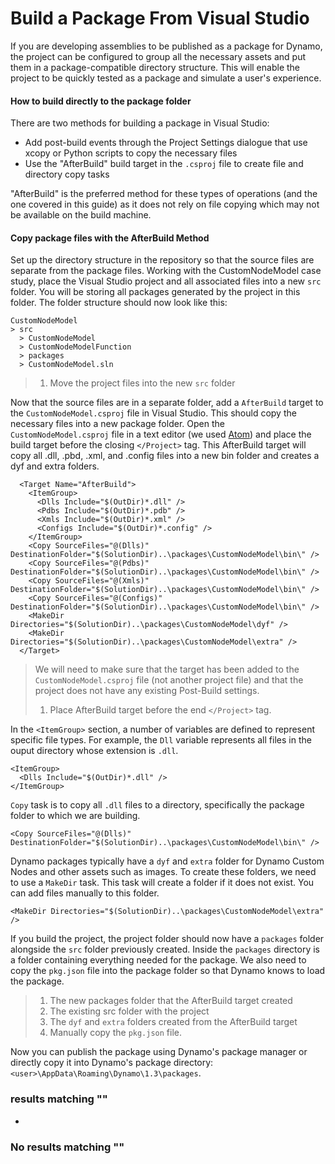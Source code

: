 # Build a Package From Visual Studio

If you are developing assemblies to be published as a package for Dynamo, the project can be configured to group all the necessary assets and put them in a package-compatible directory structure. This will enable the project to be quickly tested as a package and simulate a user's experience.

#### How to build directly to the package folder <a href="#how-to-build-directly-to-the-package-folder" id="how-to-build-directly-to-the-package-folder"></a>

There are two methods for building a package in Visual Studio:

* Add post-build events through the Project Settings dialogue that use xcopy or Python scripts to copy the necessary files
* Use the "AfterBuild" build target in the `.csproj` file to create file and directory copy tasks

"AfterBuild" is the preferred method for these types of operations (and the one covered in this guide) as it does not rely on file copying which may not be available on the build machine.

#### Copy package files with the AfterBuild Method <a href="#copy-package-files-with-the-afterbuild-method" id="copy-package-files-with-the-afterbuild-method"></a>

Set up the directory structure in the repository so that the source files are separate from the package files. Working with the CustomNodeModel case study, place the Visual Studio project and all associated files into a new `src` folder. You will be storing all packages generated by the project in this folder. The folder structure should now look like this:

```
CustomNodeModel
> src
  > CustomNodeModel
  > CustomNodeModelFunction
  > packages
  > CustomNodeModel.sln
```

> 1. Move the project files into the new `src` folder

Now that the source files are in a separate folder, add a `AfterBuild` target to the `CustomNodeModel.csproj` file in Visual Studio. This should copy the necessary files into a new package folder. Open the `CustomNodeModel.csproj` file in a text editor (we used [Atom](https://atom.io)) and place the build target before the closing `</Project>` tag. This AfterBuild target will copy all .dll, .pbd, .xml, and .config files into a new bin folder and creates a dyf and extra folders.

```
  <Target Name="AfterBuild">
    <ItemGroup>
      <Dlls Include="$(OutDir)*.dll" />
      <Pdbs Include="$(OutDir)*.pdb" />
      <Xmls Include="$(OutDir)*.xml" />
      <Configs Include="$(OutDir)*.config" />
    </ItemGroup>
    <Copy SourceFiles="@(Dlls)" DestinationFolder="$(SolutionDir)..\packages\CustomNodeModel\bin\" />
    <Copy SourceFiles="@(Pdbs)" DestinationFolder="$(SolutionDir)..\packages\CustomNodeModel\bin\" />
    <Copy SourceFiles="@(Xmls)" DestinationFolder="$(SolutionDir)..\packages\CustomNodeModel\bin\" />
    <Copy SourceFiles="@(Configs)" DestinationFolder="$(SolutionDir)..\packages\CustomNodeModel\bin\" />
    <MakeDir Directories="$(SolutionDir)..\packages\CustomNodeModel\dyf" />
    <MakeDir Directories="$(SolutionDir)..\packages\CustomNodeModel\extra" />
  </Target>
```

> We will need to make sure that the target has been added to the `CustomNodeModel.csproj` file (not another project file) and that the project does not have any existing Post-Build settings.
>
> 1. Place AfterBuild target before the end `</Project>` tag.

In the `<ItemGroup>` section, a number of variables are defined to represent specific file types. For example, the `Dll` variable represents all files in the ouput directory whose extension is `.dll`.

```
<ItemGroup>
  <Dlls Include="$(OutDir)*.dll" />
</ItemGroup>
```

`Copy` task is to copy all `.dll` files to a directory, specifically the package folder to which we are building.

```
<Copy SourceFiles="@(Dlls)" DestinationFolder="$(SolutionDir)..\packages\CustomNodeModel\bin\" />
```

Dynamo packages typically have a `dyf` and `extra` folder for Dynamo Custom Nodes and other assets such as images. To create these folders, we need to use a `MakeDir` task. This task will create a folder if it does not exist. You can add files manually to this folder.

```
<MakeDir Directories="$(SolutionDir)..\packages\CustomNodeModel\extra" />
```

If you build the project, the project folder should now have a `packages` folder alongside the `src` folder previously created. Inside the `packages` directory is a folder containing everything needed for the package. We also need to copy the `pkg.json` file into the package folder so that Dynamo knows to load the package.

> 1. The new packages folder that the AfterBuild target created
> 2. The existing src folder with the project
> 3. The `dyf` and `extra` folders created from the AfterBuild target
> 4. Manually copy the `pkg.json` file.

Now you can publish the package using Dynamo's package manager or directly copy it into Dynamo's package directory: `<user>\AppData\Roaming\Dynamo\1.3\packages`.

### results matching ""

*

### No results matching ""
